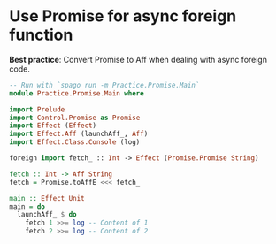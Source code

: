 # Use Promise for async foreign function

**Best practice**: Convert Promise to Aff when dealing with async foreign code.

```purescript
-- Run with `spago run -m Practice.Promise.Main`
module Practice.Promise.Main where

import Prelude
import Control.Promise as Promise
import Effect (Effect)
import Effect.Aff (launchAff_, Aff)
import Effect.Class.Console (log)

foreign import fetch_ :: Int -> Effect (Promise.Promise String)

fetch :: Int -> Aff String
fetch = Promise.toAffE <<< fetch_

```

```purescript
main :: Effect Unit
main = do
  launchAff_ $ do
    fetch 1 >>= log -- Content of 1
    fetch 2 >>= log -- Content of 2
```

